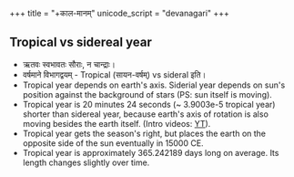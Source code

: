 +++
title = "+काल-मानम्"
unicode_script = "devanagari"
+++

## Tropical vs sidereal year

- ऋतवः स्वभावतः सौराः, न चान्द्राः।
- वर्षमाने विभागद्वयम् - Tropical (सायन-वर्षम्) vs sideral इति।
- Tropical year depends on earth's axis. Siderial year depends on sun's position against the background of stars (PS: sun itself is moving).
- Tropical year is 20 minutes 24 seconds (~ 3.9003e-5 tropical year) shorter than sidereal year, because earth's axis of rotation is also moving besides the earth itself. (Intro videos: [YT](https://www.youtube.com/watch?v=adzx547ptck)).
- Tropical year gets the season's right, but places the earth on the opposite side of the sun eventually in 15000 CE.
- Tropical year is approximately 365.242189 days long on average. Its length changes slightly over time.

